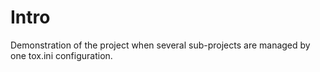 # Intro

Demonstration of the project when several sub-projects are managed by one tox.ini configuration.